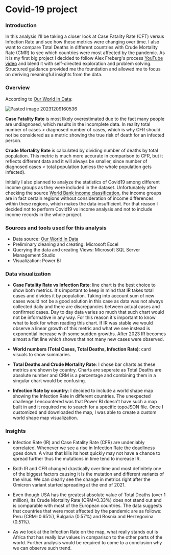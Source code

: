 # Covid-19 project

### Introduction

In this analysis I'll be taking a closer look at Case Fatality Rate (CFT) versus Infection Rate and see how these metrics were changing over time. I also want to compare Total Deaths in different countries with Crude Mortality Rate (CMR) to see which countries were most affected by the pandemic.
As it is my first big project I decided to follow Alex Freberg's process [YouTube video](https://www.youtube.com/watch?v=qfyynHBFOsM&list=PLUaB-1hjhk8H48Pj32z4GZgGWyylqv85f&index=1&ab_channel=AlexTheAnalyst) and blend it with self-directed exploration and problem solving. Structured guidance provided me the foundation and allowed me to focus on deriving meaningful insights from the data. 

### Overview 

According to [Our World In Data]( https://ourworldindata.org/mortality-risk-covid):

![Pasted image 20231209160536](https://github.com/KarolinaJurkin/Covid-19-Exploratory-Analysis/assets/53952580/588f4347-6955-45e8-bd0c-907130c3ff22)

**Case Fatality Rate** is most likely overestimated due to the fact many people are undiagnosed, which results in the incomplete data. In reality total number of cases > diagnosed number of cases, which is why CFR should not be considered as a metric showing the true risk of death for an infected person.

**Crude Mortality Rate** is calculated by dividing number of deaths by total population. This metric is much more accurate in comparison to CFR, but it reflects different data and it will always be smaller, since number of diagnosed cases < total population (unless the whole population gets infected).

Initially I also planned to analyze the statistics of Covid19 among different income groups as they were included in the dataset. Unfortunately after checking the source [World Bank income classification](https://datahelpdesk.worldbank.org/knowledgebase/articles/906519-world-bank-country-and-lending-groups), the income groups are in fact certain regions without consideration of income differences within these regions, which makes the data insufficient. For that reason I decided not to perform Covid19 vs income analysis and not to include income records in the whole project. 

### Sources and tools used for this analysis

- Data source: [Our World In Data](https://ourworldindata.org)
- Preliminary cleaning and creating: Microsoft Excel
- Querying the data and creating Views: Microsoft SQL Server Management Studio
- Visualization: Power BI

### Data visualization

- **Case Fatality Rate vs Infection Rate**: line chart is the best choice to show both metrics. It's important to keep in mind that IR takes total cases and divides it by population. Taking into account sum of new cases would not be a good solution in this case as data was not always collected daily and there are discrepancies between actual cases and confirmed cases. Day to day data varies so much that such chart would not be informative in any way. For this reason it's important to know what to look for when reading this chart. If IR was stable we would observe a linear growth of this metric and what we see instead is exponential increase with some sudden growths. After 2023 IR becomes almost a flat line which shows that not many new cases were observed.

- **World numbers (Total Cases, Total Deaths, Infection Rate)**: card visuals to show summaries.

- **Total Deaths and Crude Mortality Rate**: I chose bar charts as these metrics are shown by country. Charts are seperate as Total Deaths are absolute number and CRM is a percentage and combining them in a singular chart would be confusing. 

- **Infection Rate by country**: I decided to include a world shape map showing the Infection Rate in different countries. The unexpected challenge I encountered was that Power BI doesn't have such a map built in and it required me to search for a specific topoJSON file. Once I customized and downloaded the map, I was able to create a custom world shape map visualization. 

### Insights

- Infection Rate (IR) and Case Fatality Rate (CFR) are undeniably correlated. Whenever we see a rise in Infection Rate the deadliness goes down. A virus that kills its host quickly may not have a chance to spread further thus the mutations in time tend to increase IR.

- Both IR and CFR changed drastically over time and most definitely one of the biggest factors causing it is the mutation and different variants of the virus. We can clearly see the change in metrics right after the Omicron variant started spreading at the end of 2021.

- Even though USA has the greatest absolute value of Total Deaths (over 1 million), its Crude Mortality Rate (CRM=0.33%) does not stand out and is comparable with most of the European countries. The data suggests that countries that were most affected by the pandemic are as follows: Peru (CRM=0.65%), Bulgaria (0.57%) and Bosnia and Herzegovina (0.51%).

- As we look at the Infection Rate on the map, what really stands out is Africa that has really low values in comparison to the other parts of the world. Further analysis would be required to come to a conclusion why we can observe such trend.
